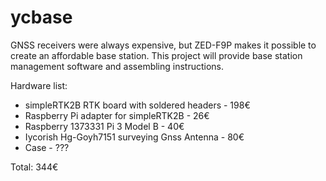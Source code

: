 # ycbase
GNSS receivers were always expensive, but ZED-F9P makes it possible to create an affordable base station. This project will provide base station management software and assembling instructions.

Hardware list:
- simpleRTK2B RTK board with soldered headers - 198€
- Raspberry Pi adapter for simpleRTK2B - 26€
- Raspberry 1373331 Pi 3 Model B - 40€
- Iycorish Hg-Goyh7151 surveying Gnss Antenna - 80€
- Case - ??? 

Total: 344€

